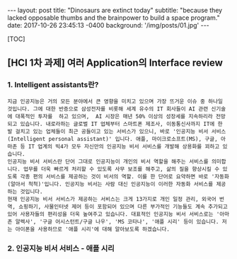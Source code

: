 --- layout: post title: "Dinosaurs are extinct today" subtitle: "because they lacked opposable thumbs and the brainpower to build a space program." date: 2017-10-26 23:45:13 -0400 background: '/img/posts/01.jpg' ---


[TOC]


## [HCI 1차 과제] 여러 Application의 Interface review


### 1. Intelligent assistants란?
	지금 인공지능은 거의 모든 분야에서 큰 영향을 미치고 있으며 가장 뜨거운 이슈 중 하나일 것입니다. 그에 대한 반증으로 삼성전자를 비롯해 세계 유수의 IT 회사들이 AI 관련 신기술에 대폭적인 투자를  하고 있으며,  AI 시장은 매년 50% 이상의 성장세를 지속하리라 전망되고 있습니다. 내로라하는 글로벌 IT 업체부터 스마트폰 제조사, 이동통신사까지 IT에 한 발 걸치고 있는 업체들이 최근 공들이고 있는 서비스가 있으니, 바로 '인공지능 비서 서비스(Intelligent personal assistant)' 입니다. 애플, 마이크로소프트(MS), 구글, 아마존 등 IT 업계의 빅4가 모두 자신만의 인공지능 비서 서비스를 개발해 상용화를 꾀하고 있습니다.
    인공지능 비서 서비스란 단어 그대로 인공지능이 개인의 비서 역할을 해주는 서비스를 의미합니다. 업무를 더욱 빠르게 처리할 수 있도록 사무 보조를 해주고, 삶의 질을 향상시킬 수 있도록 각종 편의 서비스를 제공하는 것이 비서의 역할. 이를 한 단어로 요약하면 바로 '자동화(알아서 척척)'입니다. 인공지능 비서는 사람 대신 인공지능이 이러한 자동화 서비스를 제공하는 것입니다.
    현재 인공지능 비서 서비스가 제공하는 서비스는 크게 13가지로 개인 일정 관리, 외국어 번역, 쇼핑하기, 사물인터넷 제어 등이 포함되어 있으며 다른 부가적인 기능들도 계속 추가되고 있어 사용자들의 편리성을 더욱 높여주고 있습니다. 대표적인 인공지능 비서 서비스로는 '아마존 알렉사', '구글 어시스턴트/구글 나우', 'MS 코타나', '애플 시리' 등이 있습니다. 저는 아이폰을 사용하므로 '애플 시리'에 대해 알아보도록 하겠습니다.
    
    
### 2. 인공지능 비서 서비스 - 애플 시리

